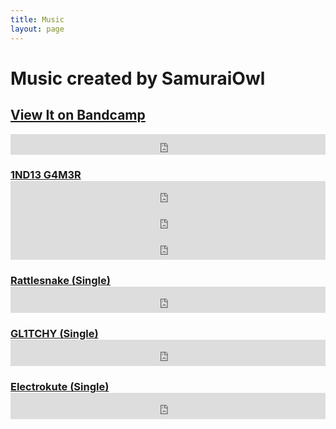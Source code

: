 ```yaml
---
title: Music
layout: page
---
```

<h1>Music created by SamuraiOwl</h1>
<h2><a href="https://samuraiowl.bandcamp.com">View It on Bandcamp</a></h2>
<iframe scrolling="no" style="border: 0;width: 100%;height: 33px;" src="https://bandcamp.com/band_follow_button_classic/783609325"></iframe>

<h3><a href="https://samuraiowl.bandcamp.com/album/1nd13-g4m3r">1ND13 G4M3R</a>
<iframe style="border: 0; width: 100%; height: 42px;" src="https://bandcamp.com/EmbeddedPlayer/album=2263487239/size=small/bgcol=00003f/linkcol=0f91ff/artwork=none/track=3032606155/transparent=true/" seamless><a href="http://samuraiowl.bandcamp.com/album/1nd13-g4m3r">1ND13 G4M3R by SamuraiOwl</a></iframe>
<iframe style="border: 0; width: 100%; height: 42px;" src="https://bandcamp.com/EmbeddedPlayer/album=2263487239/size=small/bgcol=00003f/linkcol=0f91ff/artwork=none/track=3158598149/transparent=true/" seamless><a href="http://samuraiowl.bandcamp.com/album/1nd13-g4m3r">1ND13 G4M3R by SamuraiOwl</a></iframe>
<iframe style="border: 0; width: 100%; height: 42px;" src="https://bandcamp.com/EmbeddedPlayer/album=2263487239/size=small/bgcol=00003f/linkcol=0f91ff/artwork=none/track=3309931063/transparent=true/" seamless><a href="http://samuraiowl.bandcamp.com/album/1nd13-g4m3r">1ND13 G4M3R by SamuraiOwl</a></iframe>

<h3><a href="https://samuraiowl.bandcamp.com/album/rattlesnake-single">Rattlesnake (Single)</a>
<iframe style="border: 0; width: 100%; height: 42px;" src="https://bandcamp.com/EmbeddedPlayer/album=3983529079/size=small/bgcol=333333/linkcol=0f91ff/artwork=none/artwork=none/track=2642138567/transparent=true/" seamless><a href="http://samuraiowl.bandcamp.com/album/rattlesnake-single">Rattlesnake (Single) by Samurai Owl</a></iframe>

<h3><a href="https://samuraiowl.bandcamp.com/album/gl1tchy-single">GL1TCHY (Single)</a>
<iframe style="border: 0; width: 100%; height: 42px;" src="https://bandcamp.com/EmbeddedPlayer/album=250055873/size=small/bgcol=00003f/linkcol=0f91ff/transparent=true/" seamless><a href="http://samuraiowl.bandcamp.com/album/gl1tchy-single">GL1TCHY (Single) by Samurai Owl</a></iframe>

<h3><a href="https://samuraiowl.bandcamp.com/album/electrokute-single">Electrokute (Single)</a>
<iframe style="border: 0; width: 100%; height: 42px;" src="https://bandcamp.com/EmbeddedPlayer/album=2908127948/size=small/bgcol=00003f/linkcol=0f91ff/artwork=none/.transparent=true/" seamless><a href="http://samuraiowl.bandcamp.com/album/electrokute-single">Electrokute (Single) by Samurai Owl</a></iframe>
